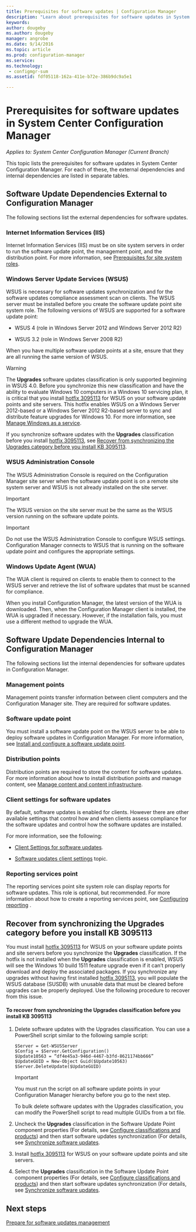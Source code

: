 ```yaml
---
title: Prerequisites for software updates | Configuration Manager
description: "Learn about prerequisites for software updates in System Center Configuration Manager."
keywords:
author: dougebyms.author: dougebymanager: angrobe
ms.date: 9/14/2016
ms.topic: article
ms.prod: configuration-manager
ms.service:
ms.technology:
 - configmgr-sum
ms.assetid: fdf05118-162a-411e-b72e-386b9dc9a5e1

---
```


# Prerequisites for software updates in System Center Configuration Manager*Applies to: System Center Configuration Manager (Current Branch)*
This topic lists the prerequisites for software updates in System Center Configuration Manager. For each of these, the external dependencies and internal dependencies are listed in separate tables.  

## Software Update Dependencies External to Configuration Manager  
 The following sections  list the external dependencies for software updates.  

### Internet Information Services (IIS)  
 Internet Information Services (IIS) must be on site system servers in order to run the software update point, the management point, and the distribution point. For more information, see [Prerequisites for site system roles](../../core/plan-design/configs/site-and-site-system-prerequisites.md).  

### Windows Server Update Services (WSUS)  
 WSUS is necessary for software updates synchronization and for the software updates compliance assessment scan on clients. The WSUS server must be installed before you create the software update point site system role. The following versions of WSUS are supported for a software update point:  

-   WSUS 4 (role in Windows Server 2012 and Windows Server 2012 R2)  

-   WSUS 3.2 (role in Windows Server 2008 R2)  

 When you have multiple software update points at a site, ensure that they are all running the same version of WSUS.  

> [!WARNING]  
>  The **Upgrades** software updates classification is only supported beginning in WSUS 4.0. Before you synchronize this new classification and have the ability to evaluate Windows 10 computers in a Windows 10 servicing plan, it is critical that you install [hotfix 3095113](https://support.microsoft.com/kb/3095113) for WSUS  on your software update points and site servers. This hotfix enables WSUS on a Windows Server 2012-based or a Windows Server 2012 R2-based server to sync and distribute feature upgrades for Windows 10. For more information, see [Manage Windows as a service](../../osd/deploy-use/manage-windows-as-a-service.md).  
>   
>  If you synchronize software updates with the **Upgrades** classification before you install [hotfix 3095113](https://support.microsoft.com/kb/3095113), see [Recover from synchronizing the Upgrades category before you install KB 3095113](#BKMK_RecoverUpgrades).  

### WSUS Administration Console  
 The WSUS Administration Console is required on the Configuration Manager site server when the software update point is on a remote site system server and WSUS is not already installed on the site server.  

> [!IMPORTANT]  
>  The WSUS version on the site server must be the same as the WSUS version running on the software update points.  

> [!IMPORTANT]  
>  Do not use the WSUS Administration Console to configure WSUS settings. Configuration Manager connects to WSUS that is running on the software update point and configures the appropriate settings.  

### Windows Update Agent (WUA)  
 The WUA client is required on clients to enable them to connect to the WSUS server and retrieve the list of software updates that must be scanned for compliance.  

 When you install Configuration Manager, the latest version of the WUA is downloaded. Then, when the Configuration Manager client is installed, the WUA is upgraded if necessary. However, if the installation fails, you must use a different method to upgrade the WUA.  

## Software Update Dependencies Internal to Configuration Manager  
 The following sections list the internal dependencies for software updates in Configuration Manager.  

### Management points  
 Management points transfer information between client computers and the Configuration Manager site. They are required for software updates.  

### Software update point  
 You must install a software update point on the WSUS server to be able to deploy software updates in Configuration Manager. For more information, see [Install and configure a software update point](../get-started/install-a-software-update-point.md).

### Distribution points  
 Distribution points are required to store the content for software updates. For more information about how to install distribution points and manage content, see [Manage content and content infrastructure](../../core/servers/deploy/configure/manage-content-and-content-infrastructure.md).  

### Client settings for software updates  
 By default, software updates is enabled for clients. However there are other available settings that control how and when clients assess compliance for the software updates and control how the software updates are installed.  

 For more information, see the following:  

-   [Client Settings for software updates](../get-started/manage-settings-for-software-updates.md#a-namebkmkclientsettingsa-client-settings-for-software-updates).  

-   [Software updates client settings](../../core/clients/deploy/about-client-settings.md#a-namebkmksoftwareupdatesdevicesettinga-software-updates) topic.  

### Reporting services point  
 The reporting services point site system role can display reports for software updates. This role is optional, but recommended. For more information about how to create a reporting services point, see [Configuring reporting](../../core/servers/manage/configuring-reporting.md) .  

##  <a name="BKMK_RecoverUpgrades"></a> Recover from synchronizing the Upgrades category before you install KB 3095113  
 You must install [hotfix 3095113](https://support.microsoft.com/kb/3095113) for WSUS  on your software update points and site servers before you synchronize the **Upgrades** classification. If the hotfix is not installed when the **Upgrades** classification is enabled, WSUS will see the Windows 10 build 1511 feature upgrade even if it can’t properly download and deploy the associated packages. If you synchronize any upgrades without having first installed [hotfix 3095113](https://support.microsoft.com/kb/3095113), you will populate the WSUS database (SUSDB) with unusable data that must be cleared before upgrades can be properly deployed.  Use the following procedure to recover from this issue.  

#### To recover from synchronizing the Upgrades classification before you install KB 3095113  

1.  Delete software updates with the Upgrades classification. You can use a PowerShell script similar to the following sample script:  

    ```  
    $Server = Get-WSUSServer  
    $Config = $Server.GetConfiguration()  
    $Update10563 = “df4e45a3-946d-4467-b3fd-8621174bb666”  
    $UpdateGUID = New-Object Guid($Update10563)  
    $Server.DeleteUpdate($UpdateGUID)  
    ```  

    > [!IMPORTANT]  
    >  You must run the script on all software update points in your Configuration Manager hierarchy before you go to the next step.  

     To bulk delete software updates with the Upgrades classification, you can modify the PowerShell script to read multiple GUIDs from a txt file.  

2.  Uncheck the **Upgrades** classification in the Software Update Point component properties (For details, see [Configure classifications and products](../get-started/configure-classifications-and-products.md)) and then start software updates synchronization (For details, see [Synchronize software updates](../get-started/synchronize-software-updates.md).  

3.  Install [hotfix 3095113](https://support.microsoft.com/kb/3095113) for WSUS  on your software update points and site servers.  

4.  Select the **Upgrades** classification in the Software Update Point component properties (For details, see [Configure classifications and products](../get-started/configure-classifications-and-products.md)) and then start software updates synchronization (For details, see [Synchronize software updates](../get-started/synchronize-software-updates.md).  

## Next steps
[Prepare for software updates management](../get-started/prepare-for-software-updates-management.md)
